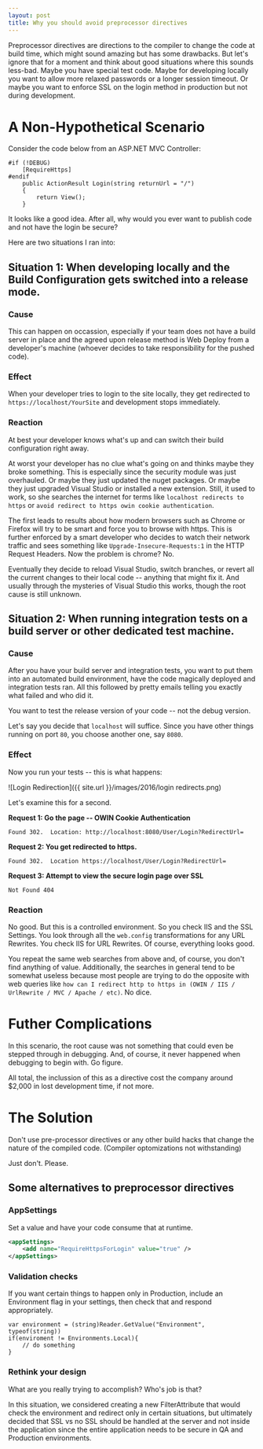 ```yaml
---
layout: post
title: Why you should avoid preprocessor directives  
---
```


Preprocessor directives are directions to the compiler to change the code at build time, which might sound amazing but has some drawbacks.  But let's ignore that for a moment and think about good situations where this sounds less-bad.  Maybe you have special test code.  Maybe for developing locally you want to allow more relaxed passwords or a longer session timeout.  Or maybe you want to enforce SSL on the login method in production but not during development. 

# A Non-Hypothetical Scenario

Consider the code below from an ASP.NET MVC Controller:

``` CSharp
#if (!DEBUG) 
    [RequireHttps] 
#endif
    public ActionResult Login(string returnUrl = "/")
    {
        return View();
    }
```

It looks like a good idea.  After all, why would you ever want to publish code and not have the login be secure?

Here are two situations I ran into:

## Situation 1: When developing locally and the Build Configuration gets switched into a release mode.
 ### Cause
 This can happen on occassion, especially if your team does not have a build server in place and the agreed upon release method is Web Deploy from a developer's machine (whoever decides to take responsibility for the pushed code).
 
 ### Effect
 When your developer tries to login to the site locally, they get redirected to `https://localhost/YourSite` and development stops immediately. 
 
 ### Reaction
 At best your developer knows what's up and can switch their build configuration right away.
 
 At worst your developer has no clue what's going on and thinks maybe they broke something.  This is especially since the security module was just overhauled.  Or maybe they just updated the nuget packages.  Or maybe they just upgraded Visual Studio or installed a new extension.  Still, it used to work, so she searches the internet for terms like `localhost redirects to https` or `avoid redirect to https owin cookie authentication`.  
 
 The first leads to results about how modern browsers such as Chrome or Firefox will try to be smart and force you to browse with https.  This is further enforced by a smart developer who decides to watch their network traffic and sees something like `Upgrade-Insecure-Requests:1` in the HTTP Request Headers.  Now the problem is chrome?  No.
 
 Eventually they decide to reload Visual Studio, switch branches, or revert all the current changes to their local code -- anything that might fix it.  And usually through the mysteries of Visual Studio this works, though the root cause is still unknown.   

## Situation 2: When running integration tests on a build server or other dedicated test machine.

### Cause
  After you have your build server and integration tests, you want to put them into an automated build environment, have the code magically deployed and integration tests ran.  All this followed by pretty emails telling you exactly what failed and who did it.
  
  You want to test the release version of your code -- not the debug version. 
  
  Let's say you decide that `localhost` will suffice.  Since you have other things running on port `80`, you choose another one, say `8080`.
  
### Effect  
  Now you run your tests -- this is what happens:
  
  ![Login Redirection]({{ site.url }}/images/2016/login redirects.png)
  
  Let's examine this for a second.
  
  **Request 1: Go the page -- OWIN Cookie Authentication**
  
   `Found 302.  Location: http://localhost:8080/User/Login?RedirectUrl=`
  
  **Request 2: You get redirected to https.**
  
   `Found 302.  Location https://localhost/User/Login?RedirectUrl=`
  
  **Request 3: Attempt to view the  secure login page over SSL**
  
   `Not Found 404`
  
### Reaction
  No good.  But this is a controlled environment.  So you check IIS and the SSL Settings.  You look through all the `web.config` transformations for any URL Rewrites.  You check IIS for URL Rewrites.  Of course, everything looks good.
  
  You repeat the same web searches from above and, of course, you don't find anything of value.  Additionally, the searches in general tend to be somewhat useless because most people are trying to do the opposite with web queries like `how can I redirect http to https in (OWIN / IIS / UrlRewrite / MVC / Apache / etc)`.  No dice.
  
# Futher Complications

In this scenario, the root cause was not something that could even be stepped through in debugging.  And, of course, it never happened when debugging to begin with.  Go figure. 

All total, the inclussion of this as a directive cost the company around $2,000 in lost development time, if not more.

# The Solution

Don't use pre-processor directives or any other build hacks that change the nature of the compiled code. (Compiler optomizations not withstanding)

Just don't.  Please.

## Some alternatives to preprocessor directives

### AppSettings 
Set a value and have your code consume that at runtime.


``` XML
<appSettings>
    <add name="RequireHttpsForLogin" value="true" />
</appSettings>


```


### Validation checks
If you want certain things to happen only in Production, include an Environment flag in your settings, then check that and respond appropriately.  

``` CSharp
var environment = (string)Reader.GetValue("Environment", typeof(string))
if(enviroment != Environments.Local){
    // do something
}
```

### Rethink your design
What are you really trying to accomplish?  Who's job is that?

In this situation, we considered creating a new FilterAttribute that would check the environment and redirect only in certain situations, but ultimately decided that SSL vs no SSL should be handled at the server and not inside the application since the entire application needs to be secure in QA and Production environments.  

  
  
  
   